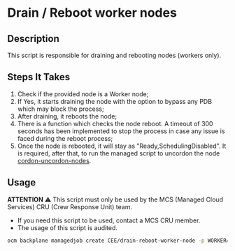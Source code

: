 # Drain / Reboot worker nodes

## Description

This script is responsible for draining and rebooting nodes (workers only).

## Steps It Takes

1. Check if the provided node is a Worker node;
2. If Yes, it starts draining the node with the option to bypass any PDB which may block the process;
3. After draining, it reboots the node;
4. There is a function which checks the node reboot. A timeout of 300 seconds has been implemented to stop the process in case any issue is faced during the reboot process;
5. Once the node is rebooted, it will stay as "Ready,SchedulingDisabled". It is required, after that, to run the managed script to uncordon the node [cordon-uncordon-nodes](https://github.com/openshift/managed-scripts/tree/main/scripts/CEE/cordon-uncordon-nodes).

## Usage

**ATTENTION** ⚠️ This script must only be used by the MCS (Managed Cloud Services) CRU (Crew Response Unit) team.
- If you need this script to be used, contact a MCS CRU member.
- The usage of this script is audited.

```bash
ocm backplane managedjob create CEE/drain-reboot-worker-node -p WORKER="<node_name>"
```

